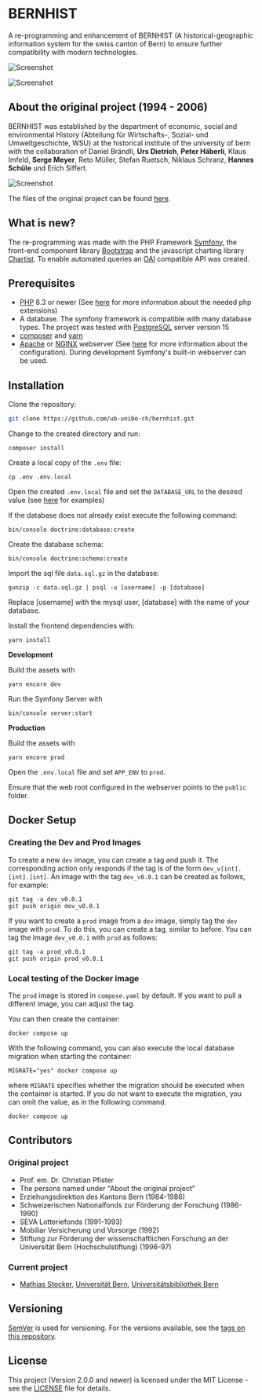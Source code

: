 # BERNHIST

A re-programming and enhancement of BERNHIST (A historical-geographic information system for the swiss canton of Bern) to ensure further compatibility with modern technologies.

![Screenshot](./assets/images/screenshot-01.jpg) 

![Screenshot](./assets/images/screenshot-02.jpg) 

## About the original project (1994 - 2006)

BERNHIST was established by the department of economic, social and environmental History (Abteilung für Wirtschafts-, Sozial- und Umweltgeschichte, WSU) at the historical institute of the university of bern with the collaboration of Daniel Brändli, **Urs Dietrich**, **Peter Häberli**, Klaus Imfeld, **Serge Meyer**, Reto Müller, Stefan Ruetsch, Niklaus Schranz, **Hannes Schüle** und Erich Siffert.

![Screenshot](./assets/images/screenshot-03.jpg)

The files of the original project can be found [here](https://github.com/ub-unibe-ch/bernhist/releases/tag/v1.0.0).

## What is new?

The re-programming was made with the PHP Framework [Symfony](<https://symfony.com>), the front-end component library [Bootstrap](<https://getbootstrap.com>) and the javascript charting library [Chartist](<https://gionkunz.github.io/chartist-js/>).
To enable automated queries an [OAI](<https://github.com/OAI/OpenAPI-Specification>) compatible API was created.

## Prerequisites

* [PHP](<https://php.net/>) 8.3 or newer (See [here](<https://symfony.com/doc/6.4/reference/requirements.html>) for more information about the needed php extensions)
* A database. The symfony framework is compatible with many database types. The project was tested with [PostgreSQL](<https://www.postgresql.org/>) server version 15
* [composer]((<https://getcomposer.org/>)) and [yarn](<https://yarnpkg.com/>)
* [Apache](<https://httpd.apache.org/>) or [NGINX](<https://www.nginx.com/>) webserver (See [here](<https://symfony.com/doc/6.4/setup/web_server_configuration.html>) for more information about the configuration).
  During development Symfony's built-in webserver can be used.

## Installation

Clone the repository:

```bash
git clone https://github.com/ub-unibe-ch/bernhist.git
```

Change to the created directory and run:

```
composer install
```

Create a local copy of the `.env` file:

```
cp .env .env.local
```

Open the created `.env.local` file and set the `DATABASE_URL` to the desired value (see [here](<https://www.doctrine-project.org/projects/doctrine-dbal/en/2.9/reference/configuration.html#connecting-using-a-url>) for examples)

If the database does not already exist execute the following command:

```
bin/console doctrine:database:create
```

Create the database schema:

```
bin/console doctrine:schema:create
```

Import the sql file `data.sql.gz` in the database:

```
gunzip -c data.sql.gz | psql -u [username] -p [database]
```

Replace [username] with the mysql user, [database] with the name of your database.

Install the frontend dependencies with:

```
yarn install
```

**Development**

Build the assets with

```
yarn encore dev
```

Run the Symfony Server with

```
bin/console server:start
```

**Production**

Build the assets with

```
yarn encore prod
```

Open the `.env.local` file and set `APP_ENV` to `prod`.

Ensure that the web root configured in the webserver points to the `public` folder.

## Docker Setup
### Creating the Dev and Prod Images
To create a new `dev` image, you can create a tag and push it. The corresponding action only responds if the tag is of the form `dev_v[int].[int].[int]`.
An image with the tag `dev_v0.0.1` can be created as follows, for example:

```
git tag -a dev_v0.0.1
git push origin dev_v0.0.1
```

If you want to create a `prod` image from a `dev` image, simply tag the `dev` image with `prod`. To do this, you can create a tag, similar to before. You can tag the image `dev_v0.0.1` with `prod` as follows:
```
git tag -a prod_v0.0.1
git push origin prod_v0.0.1
```

### Local testing of the Docker image
The `prod` image is stored in `compose.yaml` by default. If you want to pull a different image, you can adjust the tag.

You can then create the container:
```
docker compose up
```
With the following command, you can also execute the local database migration when starting the container:
```
MIGRATE="yes" docker compose up
```
where `MIGRATE` specifies whether the migration should be executed when the container is started. If you do not want to execute the migration, you can omit the value, as in the following command.
```
docker compose up
```

## Contributors

### Original project

* Prof. em. Dr. Christian Pfister
* The persons named under "About the original project"
* Erziehungsdirektion des Kantons Bern (1984-1986)
* Schweizerischen Nationalfonds zur Förderung der Forschung (1986-1990)
* SEVA Lotteriefonds (1991-1993)
* Mobiliar Versicherung und Vorsorge (1992)
* Stiftung zur Förderung der wissenschaftlichen Forschung an der Universität Bern (Hochschulstiftung) (1996-97)

### Current project

* [Mathias Stocker](mailto:mathias.stocker@ub.unibe.ch), [Universität Bern](https://www.unibe.ch), [Universitätsbibliothek Bern](https://ub.unibe.ch)

## Versioning

[SemVer](http://semver.org/) is used for versioning. For the versions available, see the [tags on this repository](https://github.com/UB-BERN/bernhist/tags).

## License

This project (Version 2.0.0 and newer) is licensed under the MIT License - see the [LICENSE](./LICENSE) file for details.

